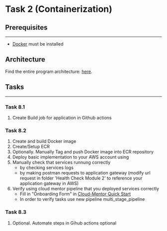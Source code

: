 # Task 2 (Containerization)

## Prerequisites

---

- [Docker](https://docs.docker.com/get-docker/) must be installed

## Architecture

Find the entire program architecture: [here](../Architecture.pdf).

## Tasks

---

### Task 8.1

1. Create Build job for application in Github actions

### Task 8.2

1. Create and build Docker image
2. Create/Setup ECR
3. Optionally. Manually Tag and push Docker image into ECR repository
4. Deploy basic implementation to your AWS account using 
5. Manually check that services runnung correctly
   - by checking services logs
   - by making postman requests to application gateway (modify url request in folder 'Health Check Module 2' to reference your application gateway in AWS)
6. Verify using cloud mentor pipeline that you deployed services correctly
   - Fill in "Onboarding Form" in [Cloud-Mentor Quick Start](https://learn.epam.com/detailsPage?id=39ec362e-859e-4ffe-a56f-4e7a6e647bad)
   - In order to verify tasks use new pipeline multi_stage_pipeline

### Task 8.3

1. Optional. Automate steps in Gihub actions optional